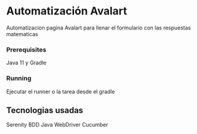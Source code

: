 # Automatización Avalart

Automatizacion pagina Avalart para llenar el formulario con las respuestas matematicas

### Prerequisites

Java 11 y Gradle

### Running

Ejecutar el runner
o la tarea desde el gradle

## Tecnologias usadas

Serenity BDD
Java
WebDriver
Cucumber


